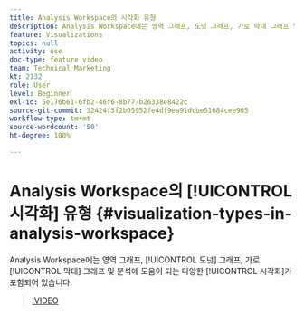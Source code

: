 ```yaml
---
title: Analysis Workspace의 시각화 유형
description: Analysis Workspace에는 영역 그래프, 도넛 그래프, 가로 막대 그래프 및 분석에 도움이 되는 다양한 시각화가 포함되어 있습니다.
feature: Visualizations
topics: null
activity: use
doc-type: feature video
team: Technical Marketing
kt: 2132
role: User
level: Beginner
exl-id: 5e176b61-6fb2-46f6-8b77-b26338e8422c
source-git-commit: 32424f3f2b05952fe4df9ea91dcbe51684cee905
workflow-type: tm+mt
source-wordcount: '50'
ht-degree: 100%

---
```


# Analysis Workspace의 [!UICONTROL 시각화] 유형 {#visualization-types-in-analysis-workspace}

Analysis Workspace에는 영역 그래프, [!UICONTROL 도넛] 그래프, 가로 [!UICONTROL 막대] 그래프 및 분석에 도움이 되는 다양한 [!UICONTROL 시각화]가 포함되어 있습니다.

>[!VIDEO](https://video.tv.adobe.com/v/23994/?quality=12)
